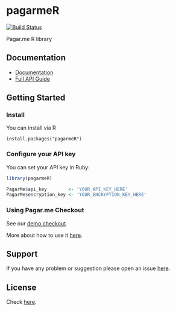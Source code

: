 # pagarmeR
[![Build Status](https://travis-ci.org/aleDsz/pagarmeR.svg?branch=master)](https://travis-ci.org/aleDsz/pagarmeR)

Pagar.me R library

## Documentation

* [Documentation](https://pagar.me/docs)
* [Full API Guide](https://docs.pagar.me/api)

## Getting Started

### Install

You can install via R

```shell
install.packages("pagarmeR")
```


### Configure your API key

You can set your API key in Ruby:

```r
library(pagarmeR)

PagarMe$api_key        <- 'YOUR_API_KEY_HERE'
PagarMe$encryption_key <- 'YOUR_ENCRYPTION_KEY_HERE'
```


### Using Pagar.me Checkout

See our [demo checkout](https://pagar.me/checkout).

More about how to use it [here](https://docs.pagar.me/checkout).


## Support
If you have any problem or suggestion please open an issue [here](https://github.com/aleDsz/pagarmeR/issues).


## License

Check [here](LICENSE).
